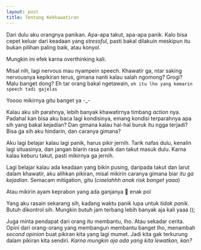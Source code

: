 ```yaml
---
layout: post
title: Tentang Kekhawatiran
---
```


Dari dulu aku orangnya panikan. Apa-apa takut, apa-apa panik. Kalo bisa cepet keluar dari keadaan yang *stressful*, pasti bakal dilakuin meskipun itu bukan pilihan paling baik, atau konyol.

Mungkin ini efek karna overthinking kali.

Misal nih, lagi nervous mau nyampein speech. Khawatir ga, ntar saking nervousnya kepikiran terus, gimana nanti kalau salah ngomong? Grogi? Malu banget dong? Eh tar orang bakal ngetawain, `eh itu lho yang kemarin  speech tadi gajelas`

Yoooo mikirnya gitu banget ya -_-

Kalau aku sih parahnya, lebih banyak khawatirnya timbang _action_   nya. Padahal kan bisa aku baca lagi kondisinya, emang kondisi terparahnya apa sih yang bakal kejadian? Dan gimana kalau hal-hal buruk itu ngga terjadi? Bisa ga sih aku hindarin,  dan caranya gimana?

Aku lagi belajar kalau lagi panik, harus pikir jernih. Tarik nafas dulu, kenalin lagi situasinya, dan jangan biarin rasa panik dan takut masuk dulu. Karna kalau keburu  takut, pasti mikirnya ga jernih.

Lagi belajar kalau ada keadaan yang bikin pusing, daripada takut dan larut dalam khawatir, aku alihkan pikiran, misal mikirin caranya gimana biar *itu ga kejadian*. Semacam mitigation, gitu (*ciaelahhh anak risk banget yaaa*)

Atau mikirin ayam keprabon yang ada ganjanya 🤤 enak pol

Yang aku rasain sekarang sih, kadang waktu panik lupa untuk  _tidak panik_. Butuh dikontrol sih. Mungkin butuh jam terbang lebih banyak aja kali yaaa ((;   

Juga minta pendapat dari orang itu membantu, lho. Atau sekadar cerita. Opini dari orang-orang yang membangun membantu banget lho, menambah _second opinion_ buat pikiran kita yang lagi mumet. Jadi kita gak terkurung dalam pikiran kita sendiri. _Karna mungkin aja ada yang kita lewatkan, kan?_
